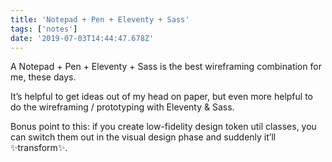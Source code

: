 ```yaml
---
title: 'Notepad + Pen + Eleventy + Sass'
tags: ['notes'] 
date: '2019-07-03T14:44:47.678Z'
---
```

A Notepad + Pen + Eleventy + Sass is the best wireframing combination for me, these days.

It’s helpful to get ideas out of my head on paper, but even more helpful to do the wireframing / prototyping with Eleventy & Sass.  

Bonus point to this: if you create low-fidelity design token util classes, you can switch them out in the visual design phase and suddenly it’ll ✨transform✨.
